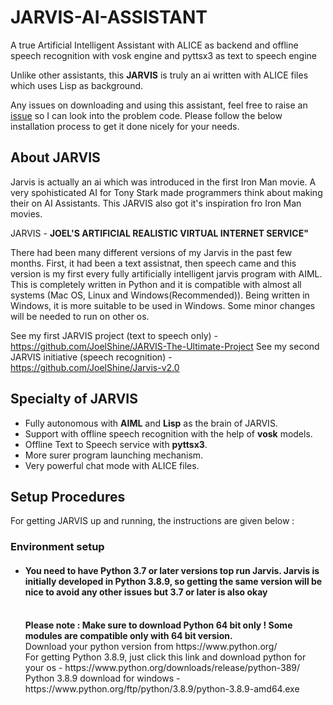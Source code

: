 # JARVIS-AI-ASSISTANT

A true Artificial Intelligent Assistant with ALICE as backend and offline speech recognition with vosk engine and pyttsx3 as text to speech engine

Unlike other assistants, this **JARVIS** is truly an ai written with ALICE files which uses Lisp as background.

Any issues on downloading and using this assistant, feel free to raise an [issue](https://github.com/JoelShine/JARVIS-AI-ASSISTANT/issues) so I can look into the problem code. Please follow the below installation process to get it done nicely for your needs.

## About JARVIS

Jarvis is actually an ai which was introduced in the first Iron Man movie. A very spohisticated AI for Tony Stark made programmers think about making their on AI Assistants. This JARVIS also got it's inspiration fro Iron Man movies.

JARVIS - **JOEL'S ARTIFICIAL REALISTIC VIRTUAL INTERNET SERVICE"**

There had been many different versions of my Jarvis in the past few months. First, it had been a text assistnat, then speech came and this version is my first every fully artificially intelligent jarvis program with AIML. This is completely written in Python and it is compatible with almost all systems (Mac OS, Linux and Windows(Recommended)). Being written in Windows, it is more suitable to be used in Windows. Some minor changes will be needed to run on other os.

See my first JARVIS project (text to speech only) - https://github.com/JoelShine/JARVIS-The-Ultimate-Project
See my second JARVIS initiative (speech recognition) - https://github.com/JoelShine/Jarvis-v2.0

## Specialty of JARVIS

<ul>
  <li>Fully autonomous with <b>AIML</b> and <b>Lisp</b> as the brain of JARVIS.</li>
  <li>Support with offline speech recognition with the help of <b>vosk</b> models.</li>
  <li>Offline Text to Speech service with <b>pyttsx3</b>.</li>
  <li>More surer program launching mechanism.</li>
  <li>Very powerful chat mode with ALICE files.</li>
</ul>

## Setup Procedures
For getting JARVIS up and running, the instructions are given below :
### Environment setup
<ul>
  <li> <h4> You need to have Python 3.7 or later versions top run Jarvis. Jarvis is initially developed in Python 3.8.9, so getting the same version will be nice to avoid any other issues but 3.7 or later is also okay</h4> <br> <b>Please note : Make sure to download Python 64 bit only ! Some modules are compatible only with 64 bit version.</b> <br> Download your python version from https://www.python.org/ <br> For getting Python 3.8.9, just click this link and download python for your os - https://www.python.org/downloads/release/python-389/ <br> Python 3.8.9 download for windows - https://www.python.org/ftp/python/3.8.9/python-3.8.9-amd64.exe </li>
</ul>

